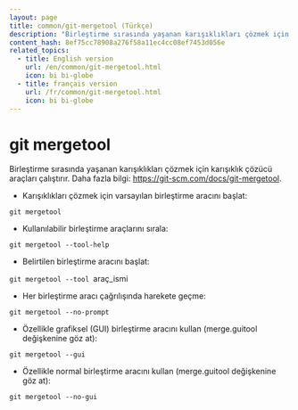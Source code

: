 ```yaml
---
layout: page
title: common/git-mergetool (Türkçe)
description: "Birleştirme sırasında yaşanan karışıklıkları çözmek için karışıklık çözücü araçları çalıştırır."
content_hash: 8ef75cc78908a276f58a11ec4cc08ef7453d056e
related_topics:
  - title: English version
    url: /en/common/git-mergetool.html
    icon: bi bi-globe
  - title: français version
    url: /fr/common/git-mergetool.html
    icon: bi bi-globe
---
```

# git mergetool

Birleştirme sırasında yaşanan karışıklıkları çözmek için karışıklık çözücü araçları çalıştırır.
Daha fazla bilgi: <https://git-scm.com/docs/git-mergetool>.

- Karışıklıkları çözmek için varsayılan birleştirme aracını başlat:

`git mergetool`

- Kullanılabilir birleştirme araçlarını sırala:

`git mergetool --tool-help`

- Belirtilen birleştirme aracını başlat:

`git mergetool --tool `<span class="tldr-var badge badge-pill bg-dark-lm bg-white-dm text-white-lm text-dark-dm font-weight-bold">araç_ismi</span>

- Her birleştirme aracı çağrılışında harekete geçme:

`git mergetool --no-prompt`

- Özellikle grafiksel (GUI) birleştirme aracını kullan (merge.guitool değişkenine göz at):

`git mergetool --gui`

- Özellikle normal birleştirme aracını kullan (merge.guitool değişkenine göz at):

`git mergetool --no-gui`
